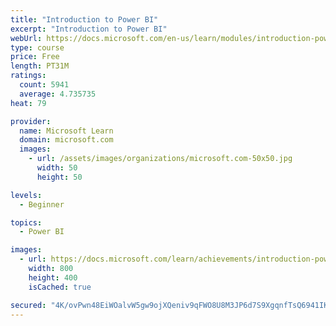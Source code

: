 ```yaml
---
title: "Introduction to Power BI"
excerpt: "Introduction to Power BI"
webUrl: https://docs.microsoft.com/en-us/learn/modules/introduction-power-bi/
type: course
price: Free
length: PT31M
ratings:
  count: 5941
  average: 4.735735
heat: 79

provider:
  name: Microsoft Learn
  domain: microsoft.com
  images:
    - url: /assets/images/organizations/microsoft.com-50x50.jpg
      width: 50
      height: 50

levels:
  - Beginner

topics:
  - Power BI

images:
  - url: https://docs.microsoft.com/learn/achievements/introduction-power-bi-social.png
    width: 800
    height: 400
    isCached: true

secured: "4K/ovPwn48EiWOalvW5gw9ojXQeniv9qFWO8U8M3JP6d7S9XgqnfTsQ6941IKXCnjPYEMEOX7KUUPtAbnxT2baaL60P0WgDGpoiRtsP7sBHzkF0hdCIwkFq86vPmZHofshEtpsTA96S12frODfg+1aLnR5kIs78G/tiHlLhIGxGw5IypXESF8K96d3OsQJf6f81o0kyT7EBuzsTPxbrIXIbs4CRml37+AmwIelz9/IHRWqqd26lcIXqLLxqMouG2BIZ5HZ5Mv/si6Zok8zdgUastc4HiSMyUZr41NRpDqSSCzOdTMmqC+n/gPX0ROJGQuUmeZ/h78B4m/APMeUTuWXolm+5CES//c276LoIVKwrMCwahCE4+zCnJa4fWksR9dQqSIn9t54SVhl5Zur+kYQ35Fa0XLpZPQN9DXc12X5c=;j9j8EL052HkgoNqAVL2Y5Q=="
---
```


